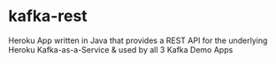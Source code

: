 # kafka-rest
Heroku App written in Java that provides a REST API for the underlying Heroku Kafka-as-a-Service &amp; used by all 3 Kafka Demo Apps
